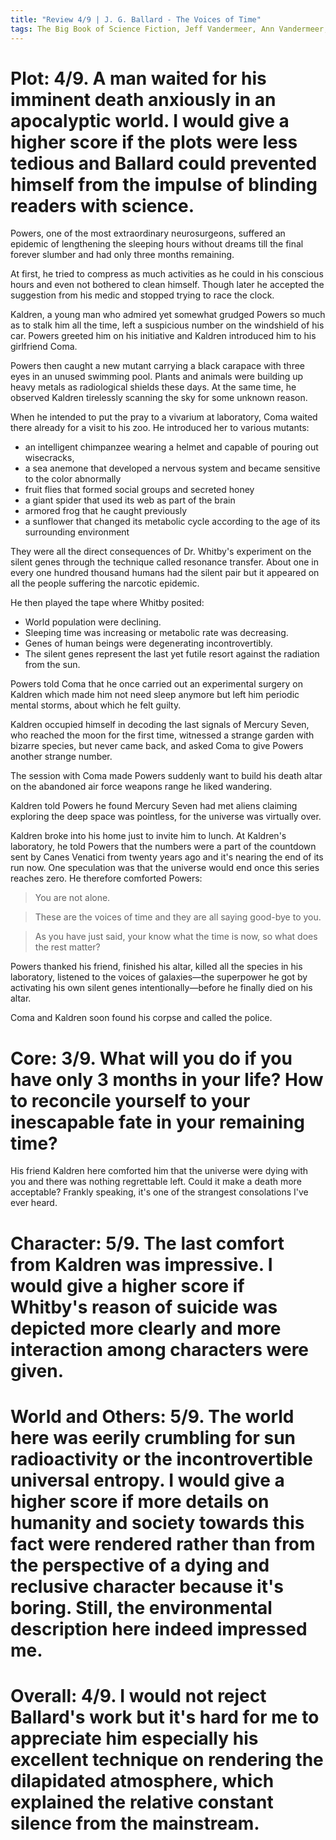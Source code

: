 ```yaml
---
title: "Review 4/9 | J. G. Ballard - The Voices of Time"
tags: The Big Book of Science Fiction, Jeff Vandermeer, Ann Vandermeer, short story, novelette, science fiction, 1930-2009, 1960
---
```


# Plot: 4/9. A man waited for his imminent death anxiously in an apocalyptic world. I would give a higher score if the plots were less tedious and Ballard could prevented himself from the impulse of blinding readers with science.

Powers, one of the most extraordinary  neurosurgeons, suffered an epidemic of lengthening the sleeping hours without dreams till the final forever slumber and had only three months remaining.

At first, he tried to compress as much activities as he could in his conscious hours and even not bothered to clean himself. Though later he accepted the suggestion from his medic and stopped trying to race the clock.

Kaldren, a young man who admired yet somewhat grudged Powers so much as to stalk him all the time, left a suspicious number on the windshield of his car. Powers greeted him on his initiative and Kaldren introduced him to his girlfriend Coma.

Powers then caught a new mutant carrying a black carapace with three eyes in an unused swimming pool. Plants and animals were building up heavy metals as radiological shields these days. At the same time, he observed Kaldren tirelessly scanning the sky for some unknown reason.

When he intended to put the pray to a vivarium at laboratory, Coma waited there already for a visit to his zoo. He introduced her to various mutants:
+ an intelligent chimpanzee wearing a helmet and capable of pouring out wisecracks,
+ a sea anemone that developed a nervous system and became sensitive to the color abnormally 
+ fruit flies that formed social groups and secreted honey 
+ a giant spider that used its web as part of the brain 
+ armored frog that he caught previously
+ a sunflower that changed its metabolic cycle according to the age of its surrounding environment

They were all the direct consequences of Dr. Whitby's experiment on the silent genes through the technique called resonance transfer. About one in every one hundred thousand humans had the silent pair but it appeared on all the people suffering the narcotic epidemic. 

He then played the tape where Whitby posited:

+ World population were declining.
+ Sleeping time was increasing or metabolic rate was decreasing.
+ Genes of human beings were degenerating incontrovertibly.
+ The silent genes represent the last yet futile resort against the radiation from the sun.

Powers told Coma that he once carried out an experimental surgery on Kaldren which made him not need sleep anymore but left him periodic mental storms, about which he felt guilty.

Kaldren occupied himself in decoding the last signals of Mercury Seven, who reached the moon for the first time, witnessed a strange garden with bizarre species, but never came back, and asked Coma to give Powers another strange number.

The session with Coma made Powers suddenly want to build his death altar on the abandoned air force weapons range he liked wandering.

Kaldren told Powers he found Mercury Seven had met aliens claiming exploring the deep space was pointless, for the universe was virtually over.

Kaldren broke into his home just to invite him to lunch. At Kaldren's laboratory, he told Powers that the numbers were a part of the countdown sent by Canes Venatici from twenty years ago and it's nearing the end of its run now. One speculation was that the universe would end once this series reaches zero. He therefore comforted Powers:

> You are not alone.

> These are the voices of time and they are all saying good-bye to you.

> As you have just said, your know what the time is now, so what does the rest matter?

Powers thanked his friend, finished his altar, killed all the species in his laboratory, listened to the voices of galaxies—the superpower he got by activating his own silent genes intentionally—before he finally died on his altar.

Coma and Kaldren soon found his corpse and called the police.

# Core: 3/9. What will you do if you have only 3 months in your life? How to reconcile yourself to your inescapable fate in your  remaining time?
His friend Kaldren here comforted him that the universe were dying with you and there was nothing regrettable left. Could it make a death more acceptable? Frankly speaking, it's one of the strangest consolations I've ever heard.




# Character: 5/9. The last comfort from Kaldren was impressive. I would give a higher score if Whitby's reason of suicide was depicted more clearly and more interaction among characters were given.



# World and Others: 5/9. The world here was eerily crumbling for sun radioactivity or the incontrovertible universal entropy. I would give a higher score if more details on humanity and society towards this fact were rendered rather than from the perspective of a dying and reclusive character because it's boring. Still, the environmental  description here indeed impressed me.


# Overall: 4/9. I would not reject Ballard's work but it's hard for me to appreciate him especially his excellent technique on rendering the dilapidated atmosphere, which explained the relative constant silence from the mainstream.


